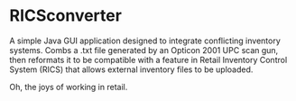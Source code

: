 RICSconverter
=============

A simple Java GUI application designed to integrate conflicting inventory systems. Combs a .txt file generated by an Opticon 2001 UPC scan gun, then reformats it to be compatible with a feature in Retail Inventory Control System (RICS) that allows external inventory files to be uploaded.

Oh, the joys of working in retail.
